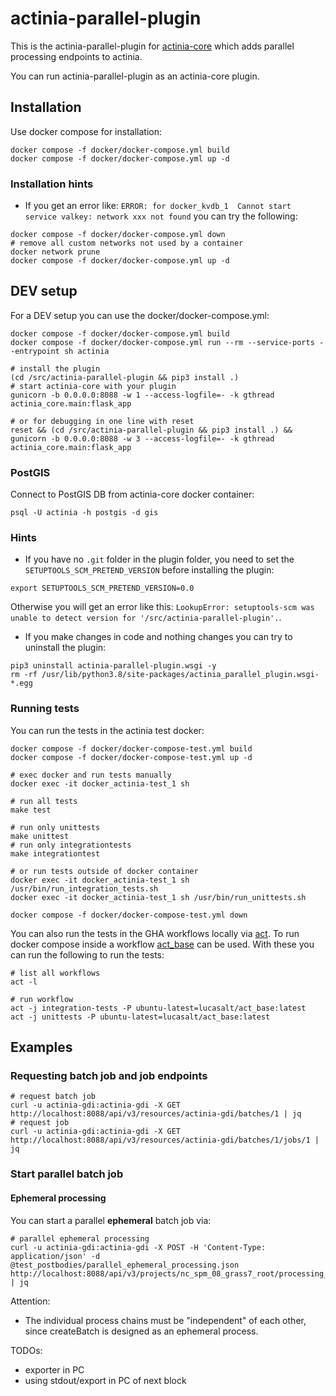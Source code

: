 # actinia-parallel-plugin

This is the actinia-parallel-plugin for [actinia-core](https://github.com/mundialis/actinia_core) which adds parallel processing endpoints to actinia.

You can run actinia-parallel-plugin as an actinia-core plugin.

## Installation
Use docker compose for installation:
```
docker compose -f docker/docker-compose.yml build
docker compose -f docker/docker-compose.yml up -d
```

### Installation hints
* If you get an error like: `ERROR: for docker_kvdb_1  Cannot start service valkey: network xxx not found` you can try the following:
```
docker compose -f docker/docker-compose.yml down
# remove all custom networks not used by a container
docker network prune
docker compose -f docker/docker-compose.yml up -d
```

## DEV setup
For a DEV setup you can use the docker/docker-compose.yml:
```
docker compose -f docker/docker-compose.yml build
docker compose -f docker/docker-compose.yml run --rm --service-ports --entrypoint sh actinia

# install the plugin
(cd /src/actinia-parallel-plugin && pip3 install .)
# start actinia-core with your plugin
gunicorn -b 0.0.0.0:8088 -w 1 --access-logfile=- -k gthread actinia_core.main:flask_app

# or for debugging in one line with reset
reset && (cd /src/actinia-parallel-plugin && pip3 install .) && gunicorn -b 0.0.0.0:8088 -w 3 --access-logfile=- -k gthread actinia_core.main:flask_app
```

### PostGIS
Connect to PostGIS DB from actinia-core docker container:
```
psql -U actinia -h postgis -d gis
```

### Hints

* If you have no `.git` folder in the plugin folder, you need to set the
`SETUPTOOLS_SCM_PRETEND_VERSION` before installing the plugin:
```
export SETUPTOOLS_SCM_PRETEND_VERSION=0.0
```
Otherwise you will get an error like this:
`LookupError: setuptools-scm was unable to detect version for '/src/actinia-parallel-plugin'.`.

* If you make changes in code and nothing changes you can try to uninstall the plugin:
```
pip3 uninstall actinia-parallel-plugin.wsgi -y
rm -rf /usr/lib/python3.8/site-packages/actinia_parallel_plugin.wsgi-*.egg
```

### Running tests
You can run the tests in the actinia test docker:

```
docker compose -f docker/docker-compose-test.yml build
docker compose -f docker/docker-compose-test.yml up -d

# exec docker and run tests manually
docker exec -it docker_actinia-test_1 sh

# run all tests
make test

# run only unittests
make unittest
# run only integrationtests
make integrationtest

# or run tests outside of docker container
docker exec -it docker_actinia-test_1 sh /usr/bin/run_integration_tests.sh
docker exec -it docker_actinia-test_1 sh /usr/bin/run_unittests.sh

docker compose -f docker/docker-compose-test.yml down
```

You can also run the tests in the GHA workflows locally via [act](https://github.com/nektos/act).
To run docker compose inside a workflow [act_base](https://github.com/lucasctrl/act_base) can be used.
With these you can run the following to run the tests:
```
# list all workflows
act -l

# run workflow
act -j integration-tests -P ubuntu-latest=lucasalt/act_base:latest
act -j unittests -P ubuntu-latest=lucasalt/act_base:latest
```


## Examples

### Requesting batch job and job endpoints
```
# request batch job
curl -u actinia-gdi:actinia-gdi -X GET http://localhost:8088/api/v3/resources/actinia-gdi/batches/1 | jq
# request job
curl -u actinia-gdi:actinia-gdi -X GET http://localhost:8088/api/v3/resources/actinia-gdi/batches/1/jobs/1 | jq
```

### Start parallel batch job
#### Ephemeral processing
You can start a parallel **ephemeral** batch job via:
```
# parallel ephemeral processing
curl -u actinia-gdi:actinia-gdi -X POST -H 'Content-Type: application/json' -d @test_postbodies/parallel_ephemeral_processing.json http://localhost:8088/api/v3/projects/nc_spm_08_grass7_root/processing_parallel | jq
```
Attention:
* The individual process chains must be "independent" of each other, since
  createBatch is designed as an ephemeral process.

TODOs:
* exporter in PC
* using stdout/export in PC of next block
